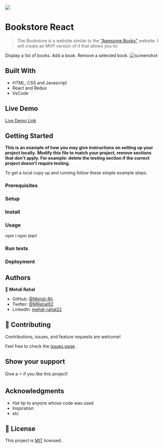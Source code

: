 ![](https://img.shields.io/badge/Microverse-blueviolet)

# Bookstore React

> The Bookstore is a website similar to the ["Awesome Books"](https://mehdi-rh.github.io/Awesome-Books-ES6/?#book-add-section) website. I will create an MVP version of it that allows you to:

Display a list of books.
Add a book.
Remove a selected book.
![screenshot](./app_screenshot.png)


## Built With

- HTML, CSS and Javascript
- React and Redux
- VsCode

## Live Demo

[Live Demo Link](https://livedemo.com)


## Getting Started

**This is an example of how you may give instructions on setting up your project locally.**
**Modify this file to match your project, remove sections that don't apply. For example: delete the testing section if the currect project doesn't require testing.**


To get a local copy up and running follow these simple example steps.

### Prerequisites

### Setup

### Install

### Usage

npm i
npm start

### Run tests

### Deployment



## Authors

👤 **Mehdi Rahal**

- GitHub: [@Mehdi-Rh](https://github.com/Mehdi-Rh)
- Twitter: [@MRahal92](https://twitter.com/MRahal92)
- LinkedIn: [mehdi-rahal22](https://www.linkedin.com/in/mehdi-rahal22/)


## 🤝 Contributing

Contributions, issues, and feature requests are welcome!

Feel free to check the [issues page](../../issues/).

## Show your support

Give a ⭐️ if you like this project!

## Acknowledgments

- Hat tip to anyone whose code was used
- Inspiration
- etc

## 📝 License

This project is [MIT](./MIT.md) licensed.